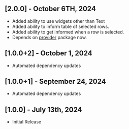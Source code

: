 ## [2.0.0] - October 6TH, 2024

* Added ability to use widgets other than Text
* Added ability to inform table of selected rows.
* Added ability to get informed when a row is selected.
* Depends on [provider](https://pub.dev/packages/provider) package now.


## [1.0.0+2] - October 1, 2024

* Automated dependency updates


## [1.0.0+1] - September 24, 2024

* Automated dependency updates


## [1.0.0] - July 13th, 2024

* Initial Release